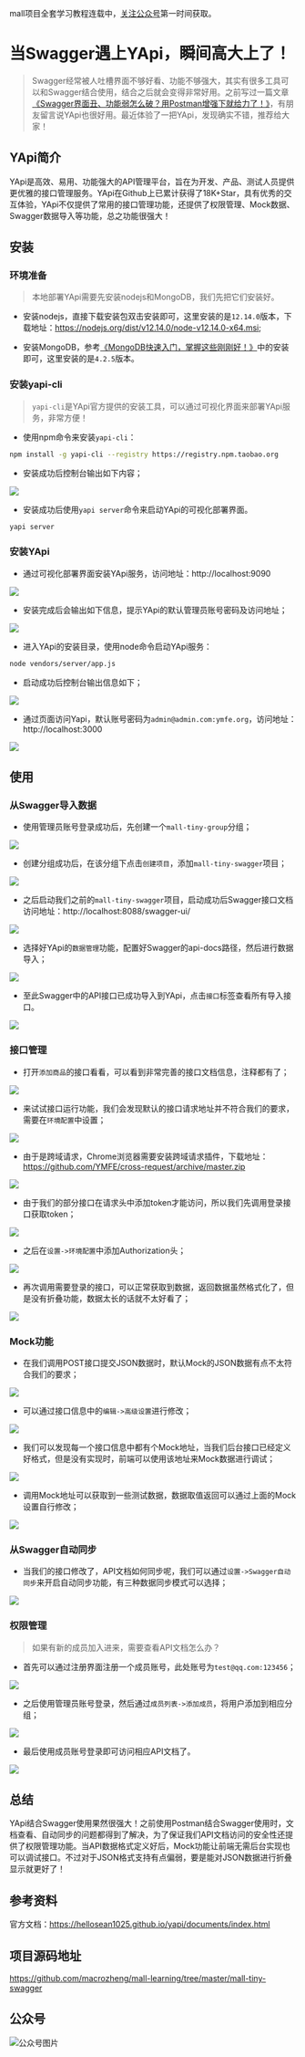 mall项目全套学习教程连载中，[关注公众号](#公众号)第一时间获取。

# 当Swagger遇上YApi，瞬间高大上了！

> Swagger经常被人吐槽界面不够好看、功能不够强大，其实有很多工具可以和Swagger结合使用，结合之后就会变得非常好用。之前写过一篇文章[《Swagger界面丑、功能弱怎么破？用Postman增强下就给力了！》](https://mp.weixin.qq.com/s/rbKUJAhv6WorFWgDNUDWTg)，有朋友留言说YApi也很好用。最近体验了一把YApi，发现确实不错，推荐给大家！

## YApi简介

YApi是高效、易用、功能强大的API管理平台，旨在为开发、产品、测试人员提供更优雅的接口管理服务。YApi在Github上已累计获得了18K+Star，具有优秀的交互体验，YApi不仅提供了常用的接口管理功能，还提供了权限管理、Mock数据、Swagger数据导入等功能，总之功能很强大！

## 安装

### 环境准备

> 本地部署YApi需要先安装nodejs和MongoDB，我们先把它们安装好。

- 安装nodejs，直接下载安装包双击安装即可，这里安装的是`12.14.0`版本，下载地址：https://nodejs.org/dist/v12.14.0/node-v12.14.0-x64.msi;

- 安装MongoDB，参考[《MongoDB快速入门，掌握这些刚刚好！》](https://mp.weixin.qq.com/s/E8sDVWkxaLBdmZPj-6om2A)中的安装即可，这里安装的是`4.2.5`版本。

### 安装yapi-cli

> `yapi-cli`是YApi官方提供的安装工具，可以通过可视化界面来部署YApi服务，非常方便！

- 使用npm命令来安装`yapi-cli`：

```bash
npm install -g yapi-cli --registry https://registry.npm.taobao.org
```

- 安装成功后控制台输出如下内容；

![](../images/yapi_start_01.png)

- 安装成功后使用`yapi server`命令来启动YApi的可视化部署界面。

```bash
yapi server
```

### 安装YApi

- 通过可视化部署界面安装YApi服务，访问地址：http://localhost:9090

![](../images/yapi_start_02.png)

- 安装完成后会输出如下信息，提示YApi的默认管理员账号密码及访问地址；

![](../images/yapi_start_03.png)

- 进入YApi的安装目录，使用node命令启动YApi服务：

```bash
node vendors/server/app.js
```

- 启动成功后控制台输出信息如下；

![](../images/yapi_start_04.png)

- 通过页面访问Yapi，默认账号密码为`admin@admin.com:ymfe.org`，访问地址：http://localhost:3000

![](../images/yapi_start_05.png)

## 使用

### 从Swagger导入数据

- 使用管理员账号登录成功后，先创建一个`mall-tiny-group`分组；

![](../images/yapi_start_06.png)

- 创建分组成功后，在该分组下点击`创建项目`，添加`mall-tiny-swagger`项目；

![](../images/yapi_start_07.png)

- 之后启动我们之前的`mall-tiny-swagger`项目，启动成功后Swagger接口文档访问地址：http://localhost:8088/swagger-ui/

![](../images/yapi_start_08.png)

- 选择好YApi的`数据管理`功能，配置好Swagger的api-docs路径，然后进行数据导入；

![](../images/yapi_start_09.png)

- 至此Swagger中的API接口已成功导入到YApi，点击`接口`标签查看所有导入接口。

![](../images/yapi_start_10.png)

### 接口管理

- 打开`添加商品`的接口看看，可以看到非常完善的接口文档信息，注释都有了；

![](../images/yapi_start_11.png)

- 来试试接口运行功能，我们会发现默认的接口请求地址并不符合我们的要求，需要在`环境配置`中设置；

![](../images/yapi_start_12.png)

- 由于是跨域请求，Chrome浏览器需要安装跨域请求插件，下载地址：https://github.com/YMFE/cross-request/archive/master.zip

![](../images/yapi_start_13.png)

- 由于我们的部分接口在请求头中添加token才能访问，所以我们先调用登录接口获取token；

![](../images/yapi_start_14.png)

- 之后在`设置->环境配置`中添加Authorization头；

![](../images/yapi_start_15.png)

- 再次调用需要登录的接口，可以正常获取到数据，返回数据虽然格式化了，但是没有折叠功能，数据太长的话就不太好看了；

![](../images/yapi_start_16.png)

### Mock功能

- 在我们调用POST接口提交JSON数据时，默认Mock的JSON数据有点不太符合我们的要求；

![](../images/yapi_start_17.png)

- 可以通过接口信息中的`编辑->高级设置`进行修改；

![](../images/yapi_start_18.png)

- 我们可以发现每一个接口信息中都有个Mock地址，当我们后台接口已经定义好格式，但是没有实现时，前端可以使用该地址来Mock数据进行调试；

![](../images/yapi_start_19.png)

- 调用Mock地址可以获取到一些测试数据，数据取值返回可以通过上面的Mock设置自行修改；

![](../images/yapi_start_20.png)

### 从Swagger自动同步

- 当我们的接口修改了，API文档如何同步呢，我们可以通过`设置->Swagger自动同步`来开启自动同步功能，有三种数据同步模式可以选择；

![](../images/yapi_start_21.png)

### 权限管理

> 如果有新的成员加入进来，需要查看API文档怎么办？

- 首先可以通过注册界面注册一个成员账号，此处账号为`test@qq.com:123456`；

![](../images/yapi_start_22.png)

- 之后使用管理员账号登录，然后通过`成员列表->添加成员`，将用户添加到相应分组；

![](../images/yapi_start_23.png)

- 最后使用成员账号登录即可访问相应API文档了。

![](../images/yapi_start_24.png)

## 总结

YApi结合Swagger使用果然很强大！之前使用Postman结合Swagger使用时，文档查看、自动同步的问题都得到了解决，为了保证我们API文档访问的安全性还提供了权限管理功能。当API数据格式定义好后，Mock功能让前端无需后台实现也可以调试接口。不过对于JSON格式支持有点偏弱，要是能对JSON数据进行折叠显示就更好了！

## 参考资料

官方文档：https://hellosean1025.github.io/yapi/documents/index.html

## 项目源码地址

https://github.com/macrozheng/mall-learning/tree/master/mall-tiny-swagger

## 公众号

![公众号图片](http://macro-oss.oss-cn-shenzhen.aliyuncs.com/mall/banner/qrcode_for_macrozheng_258.jpg)